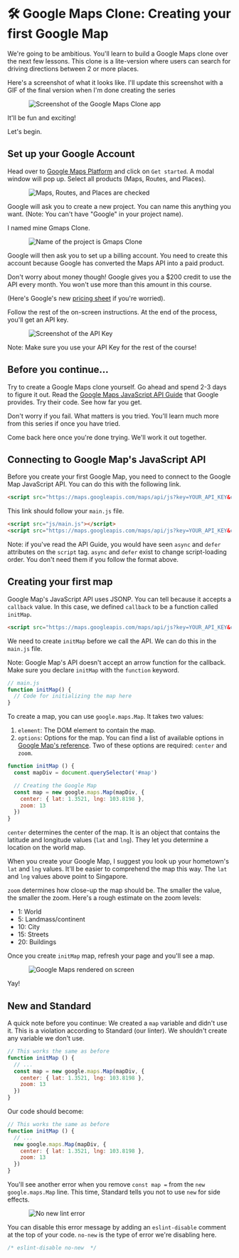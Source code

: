 # 🛠️ Google Maps Clone: Creating your first Google Map

We're going to be ambitious. You'll learn to build a Google Maps clone over the next few lessons. This clone is a lite-version where users can search for driving directions between 2 or more places.

Here's a screenshot of what it looks like. I'll update this screenshot with a GIF of the final version when I'm done creating the series

<figure>
  <img src="../../images/components/google-map/first-map/complete.png" alt="Screenshot of the Google Maps Clone app">
</figure>

It'll be fun and exciting!

Let's begin.

## Set up your Google Account

Head over to [Google Maps Platform][1] and click on `Get started`. A modal window will pop up. Select all products (Maps, Routes, and Places).

<figure>
  <img src="../../images/components/google-map/first-map/setup-1.png" alt="Maps, Routes, and Places are checked">
</figure>

Google will ask you to create a new project. You can name this anything you want. (Note: You can't have "Google" in your project name).

I named mine Gmaps Clone.

<figure>
  <img src="../../images/components/google-map/first-map/setup-2.png" alt="Name of the project is Gmaps Clone">
</figure>

Google will then ask you to set up a billing account. You need to create this account because Google has converted the Maps API into a paid product.

Don't worry about money though! Google gives you a $200 credit to use the API every month. You won't use more than this amount in this course.

(Here's Google's new [pricing sheet][2] if you're worried).

Follow the rest of the on-screen instructions. At the end of the process, you'll get an API key.

<figure>
  <img src="../../images/components/google-map/first-map/setup-3.png" alt="Screenshot of the API Key">
</figure>

Note: Make sure you use your API Key for the rest of the course!

## Before you continue...

Try to create a Google Maps clone yourself. Go ahead and spend 2-3 days to figure it out. Read the [Google Maps JavaScript API Guide][3] that Google provides. Try their code. See how far you get.

Don't worry if you fail. What matters is you tried. You'll learn much more from this series if once you have tried.

Come back here once you're done trying. We'll work it out together.

## Connecting to Google Map's JavaScript API

Before you create your first Google Map, you need to connect to the Google Map JavaScript API. You can do this with the following link.

```html
<script src="https://maps.googleapis.com/maps/api/js?key=YOUR_API_KEY&callback=initMap"></script>
```

This link should follow your `main.js` file.

```html
<script src="js/main.js"></script>
<script src="https://maps.googleapis.com/maps/api/js?key=YOUR_API_KEY&callback=initMap"></script>
```

Note: if you've read the API Guide, you would have seen `async` and `defer` attributes on the `script` tag. `async` and `defer` exist to change script-loading order. You don't need them if you follow the format above.

## Creating your first map

Google Map's JavaScript API uses JSONP. You can tell because it accepts a `callback` value. In this case, we defined `callback` to be a function called `initMap`.

```html
<script src="https://maps.googleapis.com/maps/api/js?key=YOUR_API_KEY&callback=initMap"></script>
```

We need to create `initMap` before we call the API. We can do this in the `main.js` file.

Note: Google Map's API doesn't accept an arrow function for the callback. Make sure you declare `initMap` with the `function` keyword.

```js
// main.js
function initMap() {
  // Code for initializing the map here
}
```

To create a map, you can use `google.maps.Map`. It takes two values:

1. `element`: The DOM element to contain the map.
2. `options`: Options for the map. You can find a list of available options in [Google Map's reference][4]. Two of these options are required: `center` and `zoom`.

```js
function initMap () {
  const mapDiv = document.querySelector('#map')

  // Creating the Google Map
  const map = new google.maps.Map(mapDiv, {
    center: { lat: 1.3521, lng: 103.8198 },
    zoom: 13
  })
}
```

`center` determines the center of the map. It is an object that contains the latitude and longitude values (`lat` and `lng`). They let you determine a location on the world map.

When you create your Google Map, I suggest you look up your hometown's `lat` and `lng` values. It'll be easier to comprehend the map this way. The `lat` and `lng` values above point to Singapore.

`zoom` determines how close-up the map should be. The smaller the value, the smaller the zoom. Here's a rough estimate on the zoom levels:

- 1: World
- 5: Landmass/continent
- 10: City
- 15: Streets
- 20: Buildings

Once you create `initMap` map, refresh your page and you'll see a map.

<figure>
  <img src="../../images/components/google-map/first-map/map.png" alt="Google Maps rendered on screen">
</figure>

Yay!

## New and Standard

A quick note before you continue: We created a `map` variable and didn't use it. This is a violation according to Standard (our linter). We shouldn't create any variable we don't use.

```js
// This works the same as before
function initMap () {
  // ...
  const map = new google.maps.Map(mapDiv, {
    center: { lat: 1.3521, lng: 103.8198 },
    zoom: 13
  })
}
```

Our code should become:

```js
// This works the same as before
function initMap () {
  // ...
  new google.maps.Map(mapDiv, {
    center: { lat: 1.3521, lng: 103.8198 },
    zoom: 13
  })
}
```

You'll see another error when you remove `const map =` from the `new google.maps.Map` line. This time, Standard tells you not to use `new` for side effects.

<figure>
  <img src="../../images/components/google-map/first-map/lint-error.png" alt="No new lint error">
</figure>

You can disable this error message by adding an `eslint-disable` comment at the top of your code. `no-new` is the type of error we're disabling here.

```js
/* eslint-disable no-new  */
```

[1]:	https://cloud.google.com/maps-platform/ "Google Maps Platform"
[2]:	https://cloud.google.com/maps-platform/pricing/sheet/?_ga=2.76981909.1042725295.1540612648-1483132270.1518666609
[3]:	https://developers.google.com/maps/documentation/javascript/tutorial "Google Maps JavaScript API Guide"
[4]:	https://developers.google.com/maps/documentation/javascript/reference/map#MapOptions "Google Map MapOptions interface"